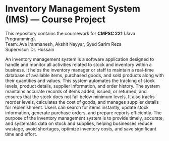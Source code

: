 # Inventory Management System (IMS) — Course Project

This repository contains the coursework for **CMPSC 221** (Java Programming).  
Team: Ava Iranmanesh, Akshit Nayyar, Syed Sarim Reza  
Supervisor: Dr. Hussain  

An inventory management system is a software application designed to handle and monitor all activities 
related to stock and inventory within a business. It helps the inventory manager or staff to maintain a real-time 
database of available items, purchased goods, and sold products along with their quantities and values. This system 
automates the tracking of stock levels, product details, supplier information, and order history. 
The system maintains accurate records of items added, issued, or returned, and ensures that the stock does 
not fall below minimum levels. It also tracks reorder levels, calculates the cost of goods, and manages supplier details 
for replenishment. Users can search for items instantly, update stock information, generate purchase orders, and 
prepare reports efficiently. 
The purpose of the inventory management system is to provide timely, accurate, and systematic data on 
stock and supplies, helping businesses reduce wastage, avoid shortages, optimize inventory costs, and save 
significant time and effort. 
